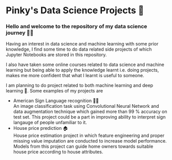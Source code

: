 # Pinky's Data Science Projects :seedling:

### Hello and welcome to the repository of my data science journey 👋🏻

Having an interest in data science and machine learning with some prior knowledge, I find some time to do data related side projects of which Jupyter Notebooks 
are stored in this repository.

I also have taken some online courses related to data science and machine learning but being able to apply the knowledge learnt i.e. doing projects, makes me more confident that what I learnt is useful to someone.

I am planning to do project related to both machine learning and deep learning :robot:. Some examples of my projects are
- American Sign Language recognition ✊🏻 <br/>
  An image classification task using Convolutional Neural Network and data augmentation technique which gained more than 99 % accuracy on test set. This project could be a part in improving ability to interpret sign langauge of people unfamiliar to it.
- House price prediction 🏠 <br/>
  House price estimation project in which feature engineering and proper missing value imputation are conducted to increase model performance. Models from this project can guide home owners towards suitable house price according to house attributes.
